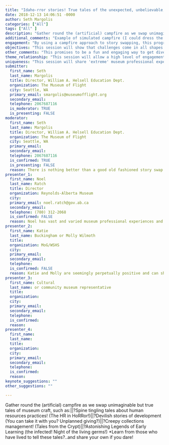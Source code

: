 ```yaml
---
title: "Idaho-rror stories! True tales of the unexpected, unbelievable, and unmanageable"
date: 2018-12-13 14:06:51 -0000
author: Seth Margolis
categories: ["All"]
tags: ["All" ]
description: "Gather round the (artificial) campfire as we swap unimaginable but true tales of museum craft, such as: * Spine tingling tales about human resources practices! (The HR in HoRRor!) * Devilish stories of development (You can take it with you? Unplanned giving?) * Creepy collections management! (Tales from the Crypt) * Astonishing Legends of Early Learning (the infected! Night of the living germs!) * Learn from those who have lived to tell these tales...and share your own if you dare!"
additional_comments: "Example of simulated campfire (I could dress the like the cowboy if needed?.)"
engagement: "By using a campfire approach to story swapping, this program will engage audience members in an innovative way and encourage audience participation."
objectives: "This session will show that challenges come in all shapes and sizes but can be remedied; give support, hope and inspiration to colleagues feeling challenged; flips the power dynamic to engage audience members as speakers; have a fun time while learning"
other_comments: "This promises to be a fun and engaging way to get diverse stories and voices"
theme_relationship: "This session will allow a high level of engagement by using a story swapping model which encourages audience participation; it is breaks down barriers to engagement by being accessible and fun, and engages the audience directly with the topic and the speakers. The format is open to a diverse audience and allows all levels of experience and professional areas."
uniqueness: "This session will share 'extreme' museum professional experiences and lessons learned in a fun and creative way"
submitter:
  first_name: Seth
  last_name: Margolis
  title: Director, William A. Helsell Education Dept.
  organization: The Museum of Flight
  city: Seattle, WA
  primary_email: smargolis@museumofflight.org
  secondary_email:
  telephone: 2067687116
  is_moderator: TRUE
  is_presenting: FALSE
moderator:
  first_name: Seth
  last_name: Margolis
  title: Director, William A. Helsell Education Dept.
  organization: The Museum of Flight
  city: Seattle, WA
  primary_email:
  secondary_email:
  telephone: 2067687116
  is_confirmed: TRUE
  is_presenting: FALSE
  reason: There is nothing better than a good old fashioned story swap. It is cathartic and inspirational. Seth recognizes the power of this type of session and will moderate it so that there is solid mix of topics and tales.
presenter_1:
  first_name: Noel
  last_name: Ratch
  title: Director
  organization: Reynolds-Alberta Museum
  city:
  primary_email: noel.ratch@gov.ab.ca
  secondary_email:
  telephone: (780) 312-2068
  is_confirmed: FALSE
  reason: Noel has vast and varied museum professional experiences and seems to have had to deal with a host of unique challenges. He is a great story teller. His experiences in Canada illustrate the universality of experiences.
presenter_2:
  first_name: Katie
  last_name: Buckingham or Molly Wilmoth
  title:
  organization: MoG/WSHS
  city:
  primary_email:
  secondary_email:
  telephone:
  is_confirmed: FALSE
  reason: Katie and Molly are seemingly perpetually positive and can shine a light on how to remain ?up? in the face of wacky situations
presenter_3:
  first_name: Cultural
  last_name: or community museum representative
  title:
  organization:
  city:
  primary_email:
  secondary_email:
  telephone:
  is_confirmed:
  reason:
presenter_4:
  first_name:
  last_name:
  title:
  organization:
  city:
  primary_email:
  secondary_email:
  telephone:
  is_confirmed:
  reason:
keynote_suggestions: ""
other_suggestions: ""

---
```

Gather round the (artificial) campfire as we swap unimaginable but true tales of museum craft, such as:||?Spine tingling tales about human resources practices! (The HR in HoRRor!)||?Devilish stories of development (You can take it with you? Unplanned giving?)||?Creepy collections management! (Tales from the Crypt)||?Astonishing Legends of Early Learning (the infected! Night of the living germs!)
*Learn from those who have lived to tell these tales?..and share your own if you dare!
